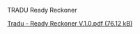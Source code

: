 TRADU Ready Reckoner

[Tradu - Ready Reckoner V.1.0.pdf (76.12 kB)](../files/24f755f8-db7d-4d73-a5c4-4a1d7de64a4c.pdf)